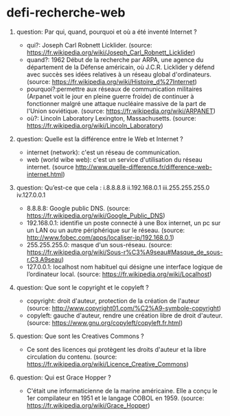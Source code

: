 # defi-recherche-web

1) question: Par qui, quand, pourquoi et où a été inventé Internet ?
	- qui?: Joseph Carl Robnett Licklider. (source: https://fr.wikipedia.org/wiki/Joseph_Carl_Robnett_Licklider)
	- quand?: 1962	Début de la recherche par ARPA, une agence du département de la Défense américain, où J.C.R. Licklider y défend avec succès ses idées relatives à un réseau global d'ordinateurs. (source: https://fr.wikipedia.org/wiki/Histoire_d%27Internet)
	- pourquoi?:permettre aux réseaux de communication militaires (Arpanet voit le jour en pleine guerre froide) de continuer à fonctionner malgré une attaque nucléaire massive de la part de l'Union soviétique. (source: https://fr.wikipedia.org/wiki/ARPANET)
	- où?: Lincoln Laboratory Lexington, Massachusetts. (source: https://fr.wikipedia.org/wiki/Lincoln_Laboratory)

2) question: Quelle est la différence entre le Web et Internet ?
	- internet (network): c'est un réseau de communication.
	- web (world wibe web): c'est un service d'utilisation du réseau internet.
(source http://www.quelle-difference.fr/difference-web-internet.html)

3) question: Qu’est-ce que cela : i.8.8.8.8 ii.192.168.0.1 iii.255.255.255.0 iv.127.0.0.1
	- 8.8.8.8: Google public DNS. (source: https://fr.wikipedia.org/wiki/Google_Public_DNS)
	- 192.168.0.1: identifie un poste connecté à une Box internet, un pc sur un LAN ou un autre périphérique sur le réseau. (source: http://www.fobec.com/apps/localiser-ip/192.168.0.1)
	- 255.255.255.0: masque d'un sous-réseau. (source: https://fr.wikipedia.org/wiki/Sous-r%C3%A9seau#Masque_de_sous-r.C3.A9seau)
	- 127.0.0.1: localhost nom habituel qui désigne une interface logique de l’ordinateur local. (source: https://fr.wikipedia.org/wiki/Localhost)

4) question: Que sont le copyright et le copyleft ?
	- copyright: droit d'auteur, protection de la création de l'auteur (source: http://www.copyright01.com/%C2%A9-symbole-copyright)
	- copyleft: gauche d'auteur, rendre une création libre de droit d'auteur. (source: https://www.gnu.org/copyleft/copyleft.fr.html)

5) question: Que sont les Creatives Commons ?
	- Ce sont des licences qui protègent les droits d'auteur et la libre circulation du contenu. (source: https://fr.wikipedia.org/wiki/Licence_Creative_Commons)

6) question: Qui est Grace Hopper ?
	- C'était une informaticienne de la marine américaine. Elle a conçu le 1er compilateur en 1951 et le langage COBOL en 1959. (source: https://fr.wikipedia.org/wiki/Grace_Hopper)





